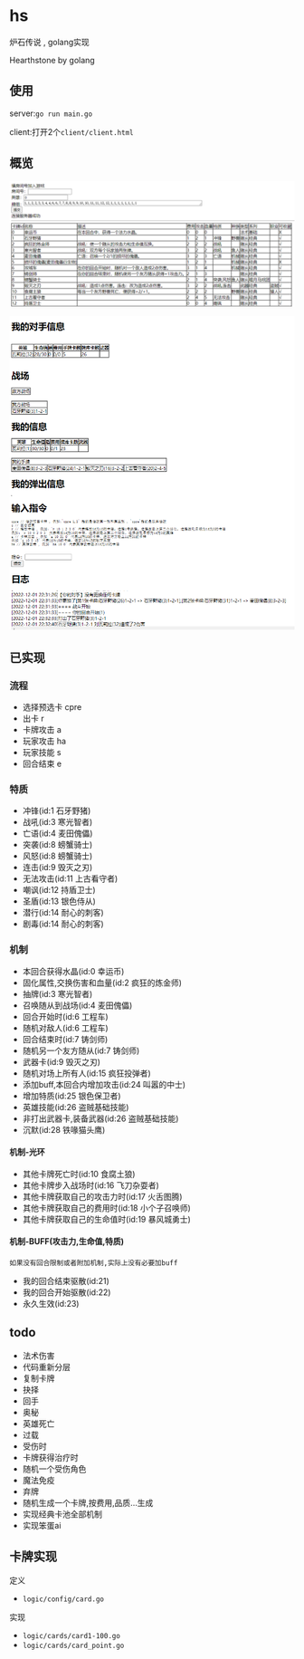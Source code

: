 # hs
炉石传说 , golang实现

Hearthstone by golang

## 使用

server:`go run main.go`

client:打开2个`client/client.html`

## 概览

![](./example/overview/1.png)

![](./example/overview/2.png)

## 已实现

### 流程

- 选择预选卡 cpre
- 出卡 r
- 卡牌攻击 a
- 玩家攻击 ha
- 玩家技能 s
- 回合结束 e

### 特质

- 冲锋(id:1 石牙野猪)
- 战吼(id:3 寒光智者)
- 亡语(id:4 麦田傀儡)
- 突袭(id:8 螃蟹骑士)
- 风怒(id:8 螃蟹骑士)
- 连击(id:9 毁灭之刃)
- 无法攻击(id:11 上古看守者)
- 嘲讽(id:12 持盾卫士)
- 圣盾(id:13 银色侍从)
- 潜行(id:14 耐心的刺客)
- 剧毒(id:14 耐心的刺客)

### 机制

- 本回合获得水晶(id:0 幸运币)
- 固化属性,交换伤害和血量(id:2 疯狂的炼金师)
- 抽牌(id:3 寒光智者)
- 召唤随从到战场(id:4 麦田傀儡)
- 回合开始时(id:6 工程车)
- 随机对敌人(id:6 工程车)
- 回合结束时(id:7 铸剑师)
- 随机另一个友方随从(id:7 铸剑师)
- 武器卡(id:9 毁灭之刃)
- 随机对场上所有人(id:15 疯狂投弹者)
- 添加buff,本回合内增加攻击(id:24 叫嚣的中士)
- 增加特质(id:25 银色保卫者)
- 英雄技能(id:26 盗贼基础技能)
- 非打出武器卡,装备武器(id:26 盗贼基础技能)
- 沉默(id:28 铁喙猫头鹰)

#### 机制-光环

- 其他卡牌死亡时(id:10 食腐土狼)
- 其他卡牌步入战场时(id:16 飞刀杂耍者)
- 其他卡牌获取自己的攻击力时(id:17 火舌图腾)
- 其他卡牌获取自己的费用时(id:18 小个子召唤师)
- 其他卡牌获取自己的生命值时(id:19 暴风城勇士)

#### 机制-BUFF(攻击力,生命值,特质)

`如果没有回合限制或者附加机制,实际上没有必要加buff`

- 我的回合结束驱散(id:21)
- 我的回合开始驱散(id:22)
- 永久生效(id:23)

## todo
- 法术伤害
- 代码重新分层
- 复制卡牌
- 抉择
- 回手
- 奥秘
- 英雄死亡
- 过载
- 受伤时
- 卡牌获得治疗时
- 随机一个受伤角色
- 魔法免疫
- 弃牌
- 随机生成一个卡牌,按费用,品质...生成
- 实现经典卡池全部机制
- 实现笨蛋ai

## 卡牌实现

定义
- `logic/config/card.go`

实现
- `logic/cards/card1-100.go`
- `logic/cards/card_point.go`
